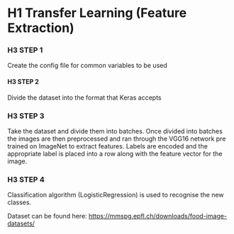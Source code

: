 # H1 Transfer Learning (Feature Extraction)

### H3 STEP 1

Create the config file for common variables to be used

#### H3 STEP 2

Divide the dataset into the format that Keras accepts

### H3 STEP 3

Take the dataset and divide them into batches. Once divided into batches the images are then preprocessed and ran through the VGG16 network pre trained on ImageNet to extract features. Labels are encoded and the appropriate label is placed into a row along with the feature vector for the image.

### H3 STEP 4

Classification algorithm (LogisticRegression) is used to recognise the new classes.


Dataset can be found here: https://mmspg.epfl.ch/downloads/food-image-datasets/
